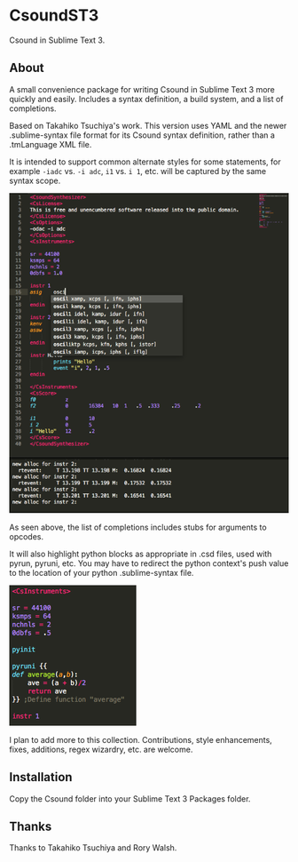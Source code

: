 # CsoundST3

Csound in Sublime Text 3.

## About

A small convenience package for writing Csound in Sublime Text 3 more quickly and easily. Includes a syntax definition, a build system, and a list of completions.

Based on Takahiko Tsuchiya's work. This version uses YAML and the newer .sublime-syntax file format for its Csound syntax definition, rather than a .tmLanguage XML file.

It is intended to support common alternate styles for some statements, for example `-iadc` vs. `-i adc`, `i1` vs. `i 1`, etc. will be captured by the same syntax scope.

![Csound ST3 Example](Images/CsoundST3_Example.png)

As seen above, the list of completions includes stubs for arguments to opcodes.

It will also highlight python blocks as appropriate in .csd files, used with pyrun, pyruni, etc. You may have to redirect the python context's push value to the location of your python .sublime-syntax file.

![Csound ST3 Python Example](Images/CsoundST3_PyExample.png)

I plan to add more to this collection. Contributions, style enhancements, fixes, additions, regex wizardry, etc. are welcome.

## Installation

Copy the Csound folder into your Sublime Text 3 Packages folder.

## Thanks

Thanks to Takahiko Tsuchiya and Rory Walsh.